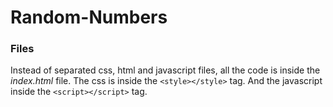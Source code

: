 # Random-Numbers
### Files
Instead of separated css, html and javascript files, all the code is inside the *index.html* file. The css is inside the `<style></style>` tag. And the javascript inside the `<script></script>` tag.
